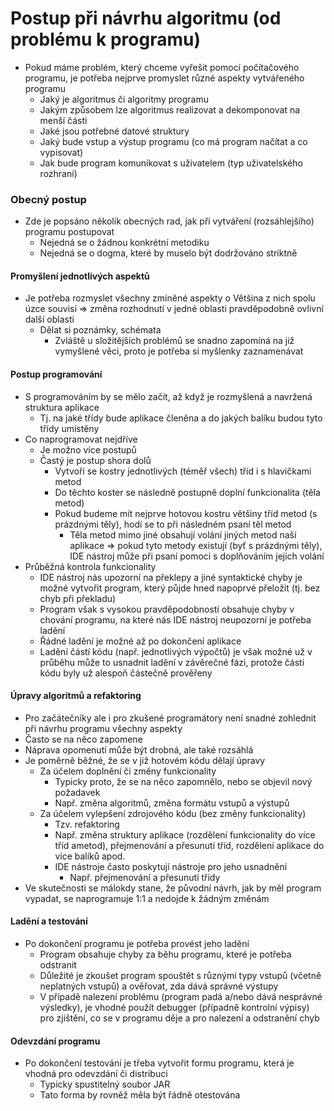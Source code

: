 # Postup při návrhu algoritmu (od problému k programu)

- Pokud máme problém, který chceme vyřešit pomocí počítačového programu, je potřeba nejprve promyslet různé aspekty vytvářeného programu
	- Jaký je algoritmus či algoritmy programu
	- Jakým způsobem lze algoritmus realizovat a dekomponovat na menší části
	- Jaké jsou potřebné datové struktury
	- Jaký bude vstup a výstup programu (co má program načítat a co vypisovat)
	- Jak bude program komunikovat s uživatelem (typ uživatelského rozhraní)

### Obecný postup

- Zde je popsáno několik obecných rad, jak při vytváření (rozsáhlejšího) programu postupovat
	- Nejedná se o žádnou konkrétní metodiku
	- Nejedná se o dogma, které by muselo být dodržováno striktně 

#### Promyšlení jednotlivých aspektů

- Je potřeba rozmyslet všechny zmíněné aspekty o Většina z nich spolu úzce souvisí => změna rozhodnutí v jedné oblasti pravděpodobně ovlivní další oblasti
	- Dělat si poznámky, schémata
		- Zvláště u složitějších problémů se snadno zapomíná na již vymyšlené věci, proto je potřeba si myšlenky zaznamenávat

#### Postup programování

- S programováním by se mělo začít, až když je rozmyšlená a navržená struktura aplikace 
	- Tj. na jaké třídy bude aplikace členěna a do jakých balíku budou tyto třídy umístěny
- Co naprogramovat nejdříve
	- Je možno více postupů
	- Častý je postup shora dolů 
		- Vytvoří se kostry jednotlivých (téměř všech) tříd i s hlavičkami metod
		- Do těchto koster se následně postupně doplní funkcionalita (těla metod)
		- Pokud budeme mít nejprve hotovou kostru většiny tříd metod (s prázdnými těly), hodí se to při následném psaní těl metod
			- Těla metod mimo jiné obsahují volání jiných metod naší aplikace => pokud tyto metody existují (byť s prázdnými těly), IDE nástroj může při psaní pomoci s doplňováním jejich volání
- Průběžná kontrola funkcionality
	- IDE nástroj nás upozorní na překlepy a jiné syntaktické chyby  je možné vytvořit program, který půjde hned napoprvé přeložit (tj. bez chyb při překladu)
	- Program však s vysokou pravděpodobností obsahuje chyby v chování programu, na které nás IDE nástroj neupozorní  je potřeba ladění
	- Řádné ladění je možné až po dokončení aplikace
	- Ladění částí kódu (např. jednotlivých výpočtů) je však možné už v průběhu může to usnadnit ladění v závěrečné fázi, protože části kódu byly už alespoň částečně prověřeny

#### Úpravy algoritmů a refaktoring

- Pro začátečníky ale i pro zkušené programátory není snadné zohlednit při návrhu programu všechny aspekty
- Často se na něco zapomene
- Náprava opomenutí může být drobná, ale také rozsáhlá
- Je poměrně běžné, že se v již hotovém kódu dělají úpravy
	- Za účelem doplnění či změny funkcionality
		- Typicky proto, že se na něco zapomnělo, nebo se objevil nový požadavek
		- Např. změna algoritmů, změna formátu vstupů a výstupů
	- Za účelem vylepšení zdrojového kódu (bez změny funkcionality)
		- Tzv. refaktoring
		- Např. změna struktury aplikace (rozdělení funkcionality do více tříd ametod), přejmenování a přesunutí tříd, rozdělení aplikace do více balíků apod.
		- IDE nástroje často poskytují nástroje pro jeho usnadnění
			- Např. přejmenování a přesunutí třídy
- Ve skutečnosti se málokdy stane, že původní návrh, jak by měl program vypadat, se naprogramuje 1:1 a nedojde k žádným změnám

#### Ladění a testování

- Po dokončení programu je potřeba provést jeho ladění
	- Program obsahuje chyby za běhu programu, které je potřeba odstranit
	- Důležité je zkoušet program spouštět s různými typy vstupů (včetně neplatných vstupů) a ověřovat, zda dává správné výstupy
	- V případě nalezení problému (program padá a/nebo dává nesprávné výsledky), je vhodné použít debugger (případně kontrolní výpisy) pro zjištění, co se v programu děje a pro nalezení a odstranění chyb

#### Odevzdání programu

- Po dokončení testování je třeba vytvořit formu programu, která je vhodná pro odevzdání či distribuci
	- Typicky spustitelný soubor JAR
	- Tato forma by rovněž měla být řádně otestována

